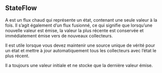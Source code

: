 ## StateFlow 

A est un flux chaud qui représente un état, contenant une seule valeur à la fois. Il s’agit également d’un flux fusionné, ce qui signifie que lorsqu’une nouvelle valeur est émise, la valeur la plus récente est conservée et immédiatement émise vers de nouveaux collecteurs.

Il est utile lorsque vous devez maintenir une source unique de vérité pour un état et mettre à jour automatiquement tous les collecteurs avec l’état le plus récent.

Il a toujours une valeur initiale et ne stocke que la dernière valeur émise.